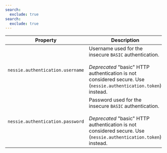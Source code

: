 ```yaml
---
search:
  exclude: true
search:
  exclude: true
---
```

<!--start-->

| Property | Description |
|----------|-------------|
| `nessie.authentication.username` | Username used for the insecure `BASIC` authentication.  <br><br>_Deprecated_ "basic" HTTP authentication is not considered secure. Use (`nessie.authentication.token`) instead.  |
| `nessie.authentication.password` | Password used for the insecure `BASIC` authentication.  <br><br>_Deprecated_ "basic" HTTP authentication is not considered secure. Use (`nessie.authentication.token`) instead.  |
